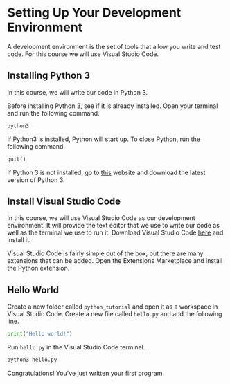 # Setting Up Your Development Environment

A development environment is the set of tools that allow you write and test code. For this course we will use Visual Studio Code.

## Installing Python 3

In this course, we will write our code in Python 3.

Before installing Python 3, see if it is already installed. Open your terminal and run the following command.

```bash
python3
```

If Python3 is installed, Python will start up. To close Python, run the following command.

```python
quit()
```

If Python 3 is not installed, go to [this](https://www.python.org/downloads/) website and download the latest version of Python 3.

## Install Visual Studio Code

In this course, we will use Visual Studio Code as our development environment. It will provide the text editor that we use to write our code as well as the terminal we use to run it. Download Visual Studio Code [here](https://code.visualstudio.com/) and install it.

Visual Studio Code is fairly simple out of the box, but there are many extensions that can be added. Open the Extensions Marketplace and install the Python extension.

## Hello World

Create a new folder called `python_tutorial` and open it as a workspace in Visual Studio Code. Create a new file called `hello.py` and add the following line.

```python
print("Hello world!")
```

Run `hello.py` in the Visual Studio Code terminal.

```bash
python3 hello.py
```

Congratulations! You've just written your first program.
